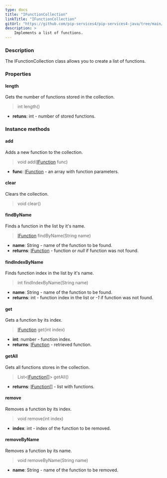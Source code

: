```yaml
---
type: docs
title: "IFunctionCollection"
linkTitle: "IFunctionCollection"
gitUrl: "https://github.com/pip-services4/pip-services4-java/tree/main/pip-services4-expressions-java"
description: > 
    Implements a list of functions.
---
```


### Description

The IFunctionCollection class allows you to create a list of functions.


### Properties

#### length
Gets the number of functions stored in the collection.
> int length()

- **retuns**: int - number of stored functions.

### Instance methods

#### add
Adds a new function to the collection.

> void add([IFunction](../ifunction) func) 

- **func**: [IFunction](../ifunction) - an array with function parameters.


#### clear
Clears the collection.

> void clear()


#### findByName
Finds a function in the list by it's name.

> [IFunction](../ifunction) findByName(String name)

- **name**: String - name of the function to be found.
- **returns**: [IFunction](../ifunction) - function or *null* if function was not found.

#### findIndexByName
Finds function index in the list by it's name. 

> int findIndexByName(String name)

- **name**: String - name of the function to be found.
- **returns**: int - function index in the list or *-1* if function was not found.

#### get
Gets a function by its index.

> [IFunction](../ifunction) get(int index)

- **int**: number - function index.
- **returns**: [IFunction](../ifunction) - retrieved function.

#### getAll
Gets all functions stores in the collection.

> List<[IFunction[]](../ifunction)> getAll()

- **returns**: [IFunction[]](../ifunction) - list with functions.


#### remove
Removes a function by its index.
> void remove(int index)

- **index**: int - index of the function to be removed.

#### removeByName
Removes a function by its name.
> void removeByName(String name)

- **name**: String - name of the function to be removed.
